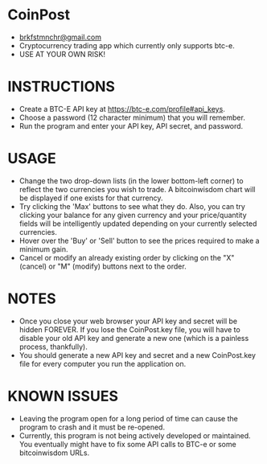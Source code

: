 CoinPost
========
* brkfstmnchr@gmail.com
* Cryptocurrency trading app which currently only supports btc-e.
* USE AT YOUR OWN RISK!

INSTRUCTIONS
==========================================================================
* Create a BTC-E API key at https://btc-e.com/profile#api_keys.
* Choose a password (12 character minimum) that you will remember.
* Run the program and enter your API key, API secret, and password. 

USAGE
==========================================================================
* Change the two drop-down lists (in the lower bottom-left corner) to reflect the two currencies you wish to trade. A bitcoinwisdom chart will be displayed if one exists for that currency.
* Try clicking the 'Max' buttons to see what they do. Also, you can try clicking your balance for any given currency and your price/quantity fields will be intelligently updated depending on your currently selected currencies.
* Hover over the 'Buy' or 'Sell' button to see the prices required to make a minimum gain.
* Cancel or modify an already existing order by clicking on the "X" (cancel) or "M" (modify) buttons next to the order.


NOTES
==========================================================================
* Once you close your web browser your API key and secret will be hidden FOREVER. If you lose the CoinPost.key file, you will have to disable your old API key and generate a new one (which is a painless process, thankfully).
* You should generate a new API key and secret and a new CoinPost.key file for every computer you run the application on.

KNOWN ISSUES
==========================================================================
* Leaving the program open for a long period of time can cause the program to crash and it must be re-opened.
* Currently, this program is not being actively developed or maintained. You eventually might have to fix some API calls to BTC-e or some bitcoinwisdom URLs.
